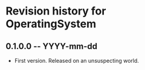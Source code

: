 # Revision history for OperatingSystem

## 0.1.0.0 -- YYYY-mm-dd

* First version. Released on an unsuspecting world.
